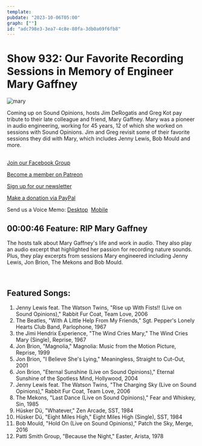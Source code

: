 ```yaml
---
template: 
pubdate: "2023-10-06T05:00"
graph: [""]
id: "adc798e3-3ea7-4c8e-80fa-3db0a69f6fb8"
---
```






# Show 932: Our Favorite Recording Sessions in Memory of Engineer Mary Gaffney

![mary](https://static.soundopinions.org/images/2023/c65bv6qw0aykpyf.jpeg)

Coming up on Sound Opinions, hosts Jim DeRogatis and Greg Kot pay tribute to their late colleague and friend, Mary Gaffney. Mary was a pioneer in audio engineering, working for 45 years, 12 of which she worked on sessions with Sound Opinions. Jim and Greg revisit some of their favorite sessions they did with Mary, which includes Jenny Lewis, Bob Mould and more.



## 

[Join our Facebook Group](https://bit.ly/3sivr9T)

[Become a member on Patreon](https://bit.ly/3slWZvc)

[Sign up for our newsletter](https://bit.ly/3eEvRnG)

[Make a donation via PayPal](https://bit.ly/3dmt9lU)

Send us a Voice Memo: [Desktop](bit.ly/2RyD5Ah)  [Mobile](sayhi.chat/soundops)



## 00:00:46 Feature: RIP Mary Gaffney

The hosts talk about Mary Gaffney's life and work in audio. They also play an audio excerpt that highlighted her passion for recording nature sounds. Plus, they play excerpts from sessions Mary engineered including Jenny Lewis, Jon Brion, The Mekons and Bob Mould.

 



## Featured Songs:

1. Jenny Lewis feat. The Watson Twins, "Rise up With Fists!! (Live on Sound Opinions)," Rabbit Fur Coat, Team Love, 2006
2. The Beatles, "With A Little Help From My Friends," Sgt. Pepper's Lonely Hearts Club Band, Parlophone, 1967
3. the Jimi Hendrix Experience, "The Wind Cries Mary," The Wind Cries Mary (Single), Reprise, 1967
4. Jon Brion, "Magnolia," Magnolia: Music from the Motion Picture, Reprise, 1999
5. Jon Brion, "I Believe She's Lying," Meaningless, Straight to Cut-Out, 2001
6. Jon Brion, "Eternal Sunshine (Live on Sound Opinions)," Eternal Sunshine of the Spotless Mind, Hollywood, 2004
7. Jenny Lewis feat. The Watson Twins, "The Charging Sky (Live on Sound Opinions)," Rabbit Fur Coat, Team Love, 2006
8. The Mekons, "Last Dance (Live on Sound Opinions)," Fear and Whiskey, Sin, 1985
9. Hüsker Dü, "Whatever," Zen Arcade, SST, 1984
10. Hüsker Dü, "Eight Miles High," Eight Miles High (Single), SST, 1984
11. Bob Mould, "Hold On (Live on Sound Opinions)," Patch the Sky, Merge, 2016
12. Patti Smith Group, "Because the Night," Easter, Arista, 1978